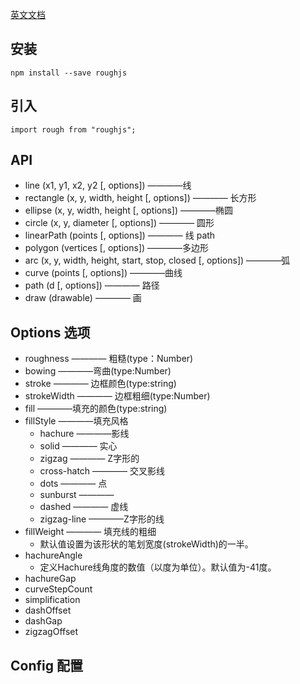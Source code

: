 [英文文档](https://github.com/pshihn/rough/wiki)

## 安装

```
npm install --save roughjs
```

## 引入

```
import rough from "roughjs";
```

## API

- line (x1, y1, x2, y2 [, options]) ————线
- rectangle (x, y, width, height [, options]) ———— 长方形
- ellipse (x, y, width, height [, options]) ————椭圆
- circle (x, y, diameter [, options]) ———— 圆形
- linearPath (points [, options]) ———— 线 path
- polygon (vertices [, options]) ————多边形
- arc (x, y, width, height, start, stop, closed [, options]) ————弧
- curve (points [, options]) ————曲线
- path (d [, options]) ———— 路径
- draw (drawable) ———— 画

## Options 选项

- roughness ———— 粗糙(type：Number)
- bowing ————弯曲(type:Number)
- stroke ———— 边框颜色(type:string)
- strokeWidth ———— 边框粗细(type:Number)
- fill ————填充的颜色(type:string)
- fillStyle ————填充风格
  - hachure ————影线
  - solid ———— 实心
  - zigzag ———— Z字形的
  - cross-hatch ———— 交叉影线
  - dots ———— 点
  - sunburst ————
  - dashed ———— 虚线
  - zigzag-line ————Z字形的线
- fillWeight ———— 填充线的粗细
    - 默认值设置为该形状的笔划宽度(strokeWidth)的一半。
- hachureAngle
    - 定义Hachure线角度的数值（以度为单位）。默认值为-41度。
- hachureGap
- curveStepCount
- simplification
- dashOffset
- dashGap
- zigzagOffset

## Config 配置
